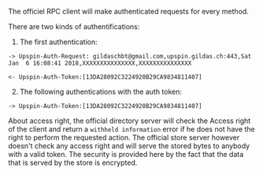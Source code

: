 The officiel RPC client will make authenticated requests for every
method.

There are two kinds of authentifications:

1. The first authentication:

```
-> Upspin-Auth-Request: gildaschbt@gmail.com,upspin.gildas.ch:443,Sat Jan  6 16:08:41 2018,XXXXXXXXXXXXXXX,XXXXXXXXXXXXXXX

<- Upspin-Auth-Token:[13DA28092C3224920B29CA9834811407]
```

2. The following authentications with the auth token:

```
-> Upspin-Auth-Token:[13DA28092C3224920B29CA9834811407]
```

About access right, the official directory server will check the
Access right of the client and return a `withheld information` error
if he does not have the right to perform the requested action. The
official store server however doesn't check any access right and will
serve the stored bytes to anybody with a valid token. The security is
provided here by the fact that the data that is served by the store is
encrypted.
